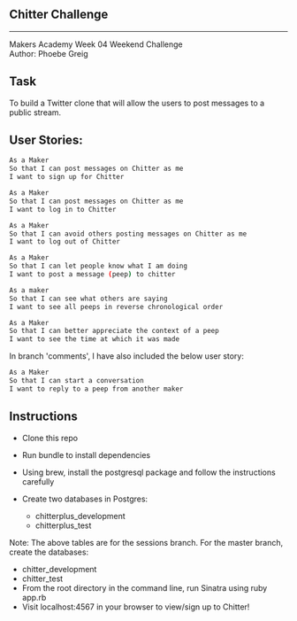 Chitter Challenge
-------------------
--------------------

Makers Academy Week 04 Weekend Challenge  
Author: Phoebe Greig

Task
------

To build a Twitter clone that will allow the users to post messages to a public stream.

User Stories:
---------------

```sh
As a Maker
So that I can post messages on Chitter as me
I want to sign up for Chitter

As a Maker
So that I can post messages on Chitter as me
I want to log in to Chitter

As a Maker
So that I can avoid others posting messages on Chitter as me
I want to log out of Chitter

As a Maker
So that I can let people know what I am doing  
I want to post a message (peep) to chitter

As a maker
So that I can see what others are saying  
I want to see all peeps in reverse chronological order

As a Maker
So that I can better appreciate the context of a peep
I want to see the time at which it was made
```

In branch 'comments', I have also included the below user story:

```sh
As a Maker
So that I can start a conversation
I want to reply to a peep from another maker
```

Instructions
--------------

* Clone this repo
* Run bundle to install dependencies
* Using brew, install the postgresql package and follow the instructions carefully
* Create two databases in Postgres:  

   * chitterplus_development      
   * chitterplus_test 

Note: The above tables are for the sessions branch. 
For the master branch, create the databases:  

   * chitter_development      
   * chitter_test 
* From the root directory in the command line, run Sinatra using ruby app.rb
* Visit localhost:4567 in your browser to view/sign up to Chitter!
